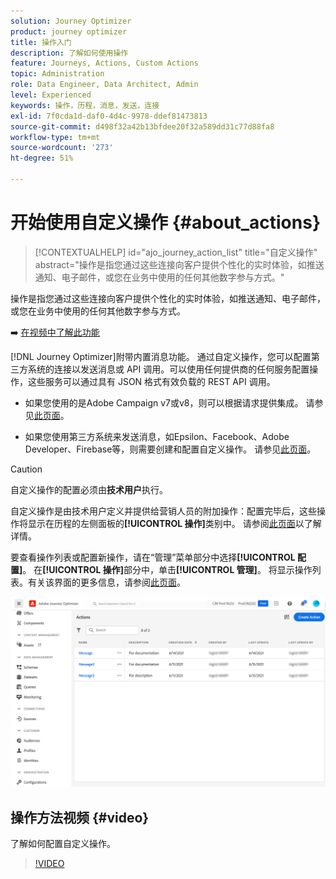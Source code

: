 ```yaml
---
solution: Journey Optimizer
product: journey optimizer
title: 操作入门
description: 了解如何使用操作
feature: Journeys, Actions, Custom Actions
topic: Administration
role: Data Engineer, Data Architect, Admin
level: Experienced
keywords: 操作，历程，消息，发送，连接
exl-id: 7f0cda1d-daf0-4d4c-9978-ddef81473813
source-git-commit: d498f32a42b13bfdee20f32a589dd31c77d88fa8
workflow-type: tm+mt
source-wordcount: '273'
ht-degree: 51%

---
```


# 开始使用自定义操作 {#about_actions}

>[!CONTEXTUALHELP]
>id="ajo_journey_action_list"
>title="自定义操作"
>abstract="操作是指您通过这些连接向客户提供个性化的实时体验，如推送通知、电子邮件，或您在业务中使用的任何其他数字参与方式。"

操作是指您通过这些连接向客户提供个性化的实时体验，如推送通知、电子邮件，或您在业务中使用的任何其他数字参与方式。


➡️ [在视频中了解此功能](#video)

[!DNL Journey Optimizer]附带内置消息功能。 通过自定义操作，您可以配置第三方系统的连接以发送消息或 API 调用。可以使用任何提供商的任何服务配置操作，这些服务可以通过具有 JSON 格式有效负载的 REST API 调用。

* 如果您使用的是Adobe Campaign v7或v8，则可以根据请求提供集成。 请参见[此页面](../action/acc-action.md)。

* 如果您使用第三方系统来发送消息，如Epsilon、Facebook、Adobe Developer、Firebase等，则需要创建和配置自定义操作。 请参见[此页面](../action/about-custom-action-configuration.md)。

>[!CAUTION]
>
>自定义操作的配置必须由&#x200B;**技术用户**&#x200B;执行。

自定义操作是由技术用户定义并提供给营销人员的附加操作：配置完毕后，这些操作将显示在历程的左侧面板的&#x200B;**[!UICONTROL 操作]**&#x200B;类别中。 请参阅[此页面](../building-journeys/about-journey-activities.md#action-activities)以了解详情。

要查看操作列表或配置新操作，请在“管理”菜单部分中选择&#x200B;**[!UICONTROL 配置]**。 在&#x200B;**[!UICONTROL 操作]**&#x200B;部分中，单击&#x200B;**[!UICONTROL 管理]**。 将显示操作列表。有关该界面的更多信息，请参阅[此页面](../start/user-interface.md)。

![](assets/custom1.png)

## 操作方法视频 {#video}

了解如何配置自定义操作。

>[!VIDEO](https://video.tv.adobe.com/v/3428396?quality=12)

